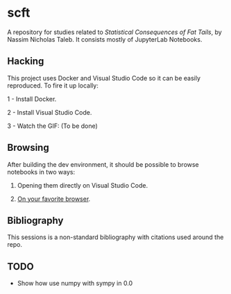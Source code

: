 # scft

A repository for studies related to *Statistical Consequences of Fat Tails*, by Nassim Nicholas Taleb. It consists mostly of JupyterLab Notebooks.

## Hacking

This project uses Docker and Visual Studio Code so it can be easily reproduced. To fire it up locally:

1 - Install Docker.

2 - Install Visual Studio Code.

3 - Watch the GIF: (To be done)

## Browsing

After building the dev environment, it should be possible to browse notebooks in two ways:

1. Opening them directly on Visual Studio Code.

2. [On your favorite browser](http://localhost:8888).

## Bibliography

This sessions is a non-standard bibliography with citations used around the repo.


## TODO

- Show how use numpy with sympy in 0.0
